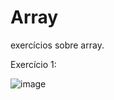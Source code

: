 # Array
exercícios sobre array.

Exercício 1:

![image](https://github.com/user-attachments/assets/93e73261-5296-4c16-b7b6-7cba1f2e88a7)

